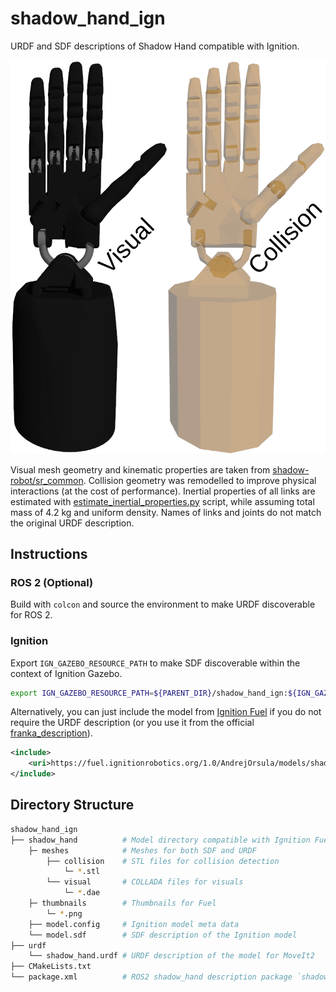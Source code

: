 # shadow_hand_ign

URDF and SDF descriptions of Shadow Hand compatible with Ignition.

![shadow_hand](shadow_hand/thumbnails/2.png)

Visual mesh geometry and kinematic properties are taken from [shadow-robot/sr_common](https://github.com/shadow-robot/sr_common). Collision geometry was remodelled to improve physical interactions (at the cost of performance). Inertial properties of all links are estimated with [estimate_inertial_properties.py](scripts/estimate_inertial_properties.py) script, while assuming total mass of 4.2 kg and uniform density. Names of links and joints do not match the original URDF description.

## Instructions

### ROS 2 (Optional)

Build with `colcon` and source the environment to make URDF discoverable for ROS 2.

### Ignition

Export `IGN_GAZEBO_RESOURCE_PATH` to make SDF discoverable within the context of Ignition Gazebo.

```bash
export IGN_GAZEBO_RESOURCE_PATH=${PARENT_DIR}/shadow_hand_ign:${IGN_GAZEBO_RESOURCE_PATH}
```

Alternatively, you can just include the model from [Ignition Fuel](https://app.ignitionrobotics.org/AndrejOrsula/fuel/models/shadow_hand) if you do not require the URDF description (or you use it from the official [franka_description](https://github.com/frankaemika/franka_ros)).

```xml
<include>
    <uri>https://fuel.ignitionrobotics.org/1.0/AndrejOrsula/models/shadow_hand</uri>
</include>
```

## Directory Structure

```bash
shadow_hand_ign
├── shadow_hand          # Model directory compatible with Ignition Fuel
    ├─ meshes            # Meshes for both SDF and URDF
        ├── collision    # STL files for collision detection
            └─ *.stl
        └── visual       # COLLADA files for visuals
            └─ *.dae
    ├─ thumbnails        # Thumbnails for Fuel
        └─ *.png
    ├── model.config     # Ignition model meta data
    └── model.sdf        # SDF description of the Ignition model
├── urdf
    └── shadow_hand.urdf # URDF description of the model for MoveIt2
├── CMakeLists.txt
└── package.xml          # ROS2 shadow_hand description package `shadow_hand_ign`
```
